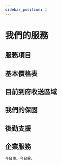 ```yaml
---
sidebar_position: 1
---
```

# 我們的服務

## 服務項目

## 基本價格表

## 目前到府收送區域

## 我們的保固

## 後勤支援

## 企業服務

```bash
今日事、今日畢。
```

